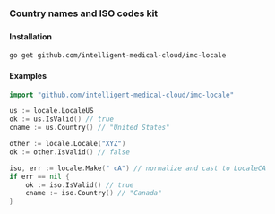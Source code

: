 ### Country names and ISO codes kit
###

#### Installation

```sh
go get github.com/intelligent-medical-cloud/imc-locale
```

#### Examples

```go
import "github.com/intelligent-medical-cloud/imc-locale"
```

```go
us := locale.LocaleUS
ok := us.IsValid() // true
cname := us.Country() // "United States"
```

```go
other := locale.Locale("XYZ")
ok := other.IsValid() // false
```

```go
iso, err := locale.Make(" cA") // normalize and cast to LocaleCA
if err == nil {
    ok := iso.IsValid() // true
    cname := iso.Country() // "Canada"
}
```
